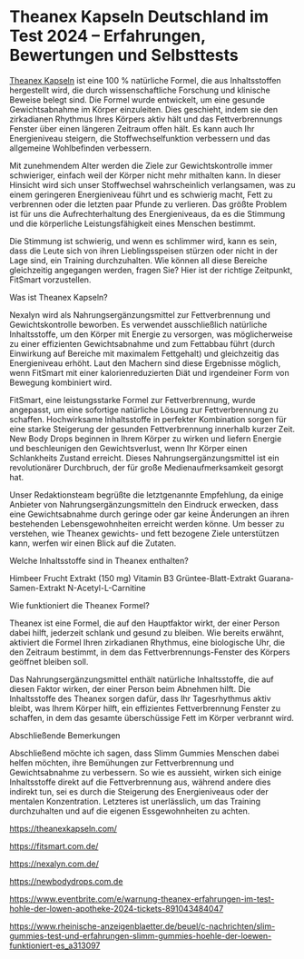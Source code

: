 <h1>Theanex Kapseln Deutschland im Test 2024 – Erfahrungen, Bewertungen und Selbsttests
</h1>


<a href="https://theanexkapseln.com/">Theanex Kapseln</a> ist eine 100 % natürliche Formel, die aus Inhaltsstoffen hergestellt wird, die durch wissenschaftliche Forschung und klinische Beweise belegt sind. Die Formel wurde entwickelt, um eine gesunde Gewichtsabnahme im Körper einzuleiten. Dies geschieht, indem sie den zirkadianen Rhythmus Ihres Körpers aktiv hält und das Fettverbrennungs Fenster über einen längeren Zeitraum offen hält. Es kann auch Ihr Energieniveau steigern, die Stoffwechselfunktion verbessern und das allgemeine Wohlbefinden verbessern.

Mit zunehmendem Alter werden die Ziele zur Gewichtskontrolle immer schwieriger, einfach weil der Körper nicht mehr mithalten kann. In dieser Hinsicht wird sich unser Stoffwechsel wahrscheinlich verlangsamen, was zu einem geringeren Energieniveau führt und es schwierig macht, Fett zu verbrennen oder die letzten paar Pfunde zu verlieren. Das größte Problem ist für uns die Aufrechterhaltung des Energieniveaus, da es die Stimmung und die körperliche Leistungsfähigkeit eines Menschen bestimmt.

Die Stimmung ist schwierig, und wenn es schlimmer wird, kann es sein, dass die Leute sich von ihren Lieblingsspeisen stürzen oder nicht in der Lage sind, ein Training durchzuhalten. Wie können all diese Bereiche gleichzeitig angegangen werden, fragen Sie? Hier ist der richtige Zeitpunkt, FitSmart vorzustellen.

Was ist Theanex Kapseln?

Nexalyn wird als Nahrungsergänzungsmittel zur Fettverbrennung und Gewichtskontrolle beworben. Es verwendet ausschließlich natürliche Inhaltsstoffe, um den Körper mit Energie zu versorgen, was möglicherweise zu einer effizienten Gewichtsabnahme und zum Fettabbau führt (durch Einwirkung auf Bereiche mit maximalem Fettgehalt) und gleichzeitig das Energieniveau erhöht. Laut den Machern sind diese Ergebnisse möglich, wenn FitSmart mit einer kalorienreduzierten Diät und irgendeiner Form von Bewegung kombiniert wird.

FitSmart, eine leistungsstarke Formel zur Fettverbrennung, wurde angepasst, um eine sofortige natürliche Lösung zur Fettverbrennung zu schaffen. Hochwirksame Inhaltsstoffe in perfekter Kombination sorgen für eine starke Steigerung der gesunden Fettverbrennung innerhalb kurzer Zeit. New Body Drops beginnen in Ihrem Körper zu wirken und liefern Energie und beschleunigen den Gewichtsverlust, wenn Ihr Körper einen Schlankheits Zustand erreicht. Dieses Nahrungsergänzungsmittel ist ein revolutionärer Durchbruch, der für große Medienaufmerksamkeit gesorgt hat.

Unser Redaktionsteam begrüßte die letztgenannte Empfehlung, da einige Anbieter von Nahrungsergänzungsmitteln den Eindruck erwecken, dass eine Gewichtsabnahme durch geringe oder gar keine Änderungen an ihren bestehenden Lebensgewohnheiten erreicht werden könne. Um besser zu verstehen, wie Theanex gewichts- und fett bezogene Ziele unterstützen kann, werfen wir einen Blick auf die Zutaten.

Welche Inhaltsstoffe sind in Theanex enthalten?

Himbeer Frucht Extrakt (150 mg)
Vitamin B3
Grüntee-Blatt-Extrakt
Guarana-Samen-Extrakt
N-Acetyl-L-Carnitine

Wie funktioniert die Theanex Formel?

Theanex ist eine Formel, die auf den Hauptfaktor wirkt, der einer Person dabei hilft, jederzeit schlank und gesund zu bleiben. Wie bereits erwähnt, aktiviert die Formel Ihren zirkadianen Rhythmus, eine biologische Uhr, die den Zeitraum bestimmt, in dem das Fettverbrennungs-Fenster des Körpers geöffnet bleiben soll.

Das Nahrungsergänzungsmittel enthält natürliche Inhaltsstoffe, die auf diesen Faktor wirken, der einer Person beim Abnehmen hilft. Die Inhaltsstoffe des Theanex sorgen dafür, dass Ihr Tagesrhythmus aktiv bleibt, was Ihrem Körper hilft, ein effizientes Fettverbrennung Fenster zu schaffen, in dem das gesamte überschüssige Fett im Körper verbrannt wird.

Abschließende Bemerkungen

Abschließend möchte ich sagen, dass Slimm Gummies Menschen dabei helfen möchten, ihre Bemühungen zur Fettverbrennung und Gewichtsabnahme zu verbessern. So wie es aussieht, wirken sich einige Inhaltsstoffe direkt auf die Fettverbrennung aus, während andere dies indirekt tun, sei es durch die Steigerung des Energieniveaus oder der mentalen Konzentration. Letzteres ist unerlässlich, um das Training durchzuhalten und auf die eigenen Essgewohnheiten zu achten.

https://theanexkapseln.com/

https://fitsmart.com.de/

https://nexalyn.com.de/

https://newbodydrops.com.de

https://www.eventbrite.com/e/warnung-theanex-erfahrungen-im-test-hohle-der-lowen-apotheke-2024-tickets-891043484047

https://www.rheinische-anzeigenblaetter.de/beuel/c-nachrichten/slim-gummies-test-und-erfahrungen-slimm-gummies-hoehle-der-loewen-funktioniert-es_a313097
